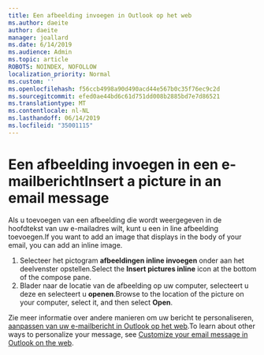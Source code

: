 ```yaml
---
title: Een afbeelding invoegen in Outlook op het web
ms.author: daeite
author: daeite
manager: joallard
ms.date: 6/14/2019
ms.audience: Admin
ms.topic: article
ROBOTS: NOINDEX, NOFOLLOW
localization_priority: Normal
ms.custom: ''
ms.openlocfilehash: f56ccb4998a90d490acd44e567b0c35f76ec9c2d
ms.sourcegitcommit: efed0ae44bd6c61d751dd008b2885bd7e7d86521
ms.translationtype: MT
ms.contentlocale: nl-NL
ms.lasthandoff: 06/14/2019
ms.locfileid: "35001115"
---
```

# <a name="insert-a-picture-in-an-email-message"></a><span data-ttu-id="a9588-102">Een afbeelding invoegen in een e-mailbericht</span><span class="sxs-lookup"><span data-stu-id="a9588-102">Insert a picture in an email message</span></span>

<span data-ttu-id="a9588-103">Als u toevoegen van een afbeelding die wordt weergegeven in de hoofdtekst van uw e-mailadres wilt, kunt u een in line afbeelding toevoegen.</span><span class="sxs-lookup"><span data-stu-id="a9588-103">If you want to add an image that displays in the body of your email, you can add an inline image.</span></span>

1. <span data-ttu-id="a9588-104">Selecteer het pictogram **afbeeldingen inline invoegen** onder aan het deelvenster opstellen.</span><span class="sxs-lookup"><span data-stu-id="a9588-104">Select the **Insert pictures inline** icon at the bottom of the compose pane.</span></span>
1. <span data-ttu-id="a9588-105">Blader naar de locatie van de afbeelding op uw computer, selecteert u deze en selecteert u **openen**.</span><span class="sxs-lookup"><span data-stu-id="a9588-105">Browse to the location of the picture on your computer, select it, and then select **Open**.</span></span>

<span data-ttu-id="a9588-106">Zie meer informatie over andere manieren om uw bericht te personaliseren, [aanpassen van uw e-mailbericht in Outlook op het web](https://support.office.com/article/079442eb-6b41-4ff5-b6e0-a83d3967ac41).</span><span class="sxs-lookup"><span data-stu-id="a9588-106">To learn about other ways to personalize your message, see [Customize your email message in Outlook on the web](https://support.office.com/article/079442eb-6b41-4ff5-b6e0-a83d3967ac41).</span></span>
